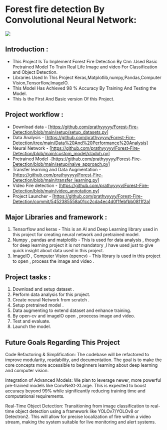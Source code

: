 # Forest fire detection By Convolutional Neural Network: 

![](https://media1.giphy.com/media/QBdoItysjQSlC5IhOZ/giphy.gif?cid=ecf05e47vy9uus6ftpqyiqrskzreedc3jyrjk03ts6qvdht6&rid=giphy.gif&ct=g)

## Introduction :

 - This Project Is To Implement Forest Fire Detection By Cnn .Used Basic Pretrained Model  To Train Real Life Image and video For Classification and Object Detection.
 - Libraries Used In This Project Keras,Matplotlib,numpy,Pandas,Computer Vision,Tensorflow,ImageIO.
 - This Model Has Achieved 98 % Accuracy By Training And Testing the Model. 
 - This Is the First And Basic version Of this Project. 
 
## Project workflow :
- Download data - [https://github.com/prathyyyyy/Forest-Fire-Detection/blob/main/setup/setup_datasets.py]
- Data Analysis - [https://github.com/prathyyyyy/Forest-Fire-Detection/tree/main/Data%20And%20Performance%20Analysis]
- Neural Network - [https://github.com/prathyyyyy/Forest-Fire-Detection/blob/main/custom_model/cladoh.py]
- Pretrained Model  -[https://github.com/prathyyyyy/Forest-Fire-Detection/blob/main/setup/naive_approach.py]
- Transfer learning and  Data Augmentation - [https://github.com/prathyyyyy/Forest-Fire-Detection/blob/main/transfer_learning.py]
- Video Fire detection - [https://github.com/prathyyyyy/Forest-Fire-Detection/blob/main/video_annotation.py]
- Project Launcher - [https://github.com/prathyyyyy/Forest-Fire-Detection/commit/5452385558a01cc2cda4ec4d0f1febfbb0811f2a]

## Major Libraries and framework : 
1. Tensorflow and keras - This is an AI and Deep Learning library used in this project for creating neural network and pretrained model.
2. Numpy , pandas and matplotlib - This is used for data analysis , though for deep learning project it is not mandatory ,I have used just to give quick insight about data used in this project.
3. ImageIO , Computer Vision (opencv) - This library is used in this project to open , process the image and video .

## Project tasks : 
1. Download and setup dataset .
2. Perform data analysis for this project. 
3. Create neural Network from scratch . 
4. Setup pretrained model .
5. Data augmenting to extend dataset and enhance training. 
6. By open-cv and imageIO open , proecess image and video.
7. Test and evaluate.
8. Launch the model.
 
 ## Future Goals Regarding This Project
 Code Refactoring & Simplification: The codebase will be refactored to improve modularity, readability, and documentation. The goal is to make the core concepts more accessible to beginners learning about deep learning and computer vision.

Integration of Advanced Models: We plan to leverage newer, more powerful pre-trained models like ConvNeXt-XLarge. This is expected to boost accuracy beyond 99% while significantly reducing training time and computational requirements.

Real-Time Object Detection: Transitioning from image classification to real-time object detection using a framework like YOLOv7/YOLOv8 or Detectron2. This will allow for precise localization of fire within a video stream, making the system suitable for live monitoring and alert systems.

